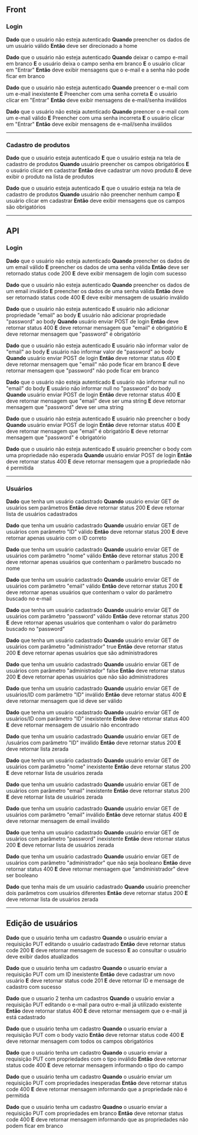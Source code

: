 ## Front
### Login
**Dado** que o usuário não esteja autenticado
**Quando** preencher os dados de um usuário válido
**Então** deve ser direcionado a home

**Dado** que o usuário não esteja autenticado
**Quando** deixar o campo e-mail em branco
**E** o usuário deixa o campo senha em branco
**E** o usuário clicar em "Entrar"
**Então** deve exibir mensagens que o e-mail e a senha não pode ficar em branco

**Dado** que o usuário não esteja autenticado
**Quando** preencer o e-mail com um e-mail inexistente
**E** Preencher com uma senha correta
**E** o usuário clicar em "Entrar"
**Então** deve exibir mensagens de e-mail/senha inválidos

**Dado** que o usuário não esteja autenticado
**Quando** preencer o e-mail com um e-mail válido
**E** Preencher com uma senha incorreta
**E** o usuário clicar em "Entrar"
**Então** deve exibir mensagens de e-mail/senha inválidos

---

### Cadastro de produtos
**Dado** que o usuário esteja autenticado
**E** que o usuário esteja na tela de cadastro de produtos
**Quando** usuário preencher os campos obrigatórios
**E** o usuário clicar em cadastrar
**Então** deve cadastrar um novo produto
**E** deve exibir o produto na lista de produtos

**Dado** que o usuário esteja autenticado
**E** que o usuário esteja na tela de cadastro de produtos
**Quando** usuário não preencher nenhum campo
**E** usuário clicar em cadastrar
**Então** deve exibir mensagens que os campos são obrigatórios

---

## API
### Login
**Dado** que o usuário não esteja autenticado
**Quando** preencher os dados de um email válido
**E** preencher os dados de uma senha válida
**Então** deve ser retornado status code 200
**E** deve exibir mensagem de login com sucesso

**Dado** que o usuário não esteja autenticado
**Quando** preencher os dados de um email inválido
**E** preencher os dados de uma senha válida
**Então** deve ser retornado status code 400
**E** deve exibir mensagem de usuário inválido

**Dado** que o usuário não esteja autenticado
**E** usuário não adicionar propriedade "email" ao body
**E** usuário não adicionar propriedade "password" ao body
**Quando** usuário enviar POST de login
**Então** deve retornar status 400
**E** deve retornar mensagem que "email" é obrigatório
**E** deve retornar mensagem que "password" é obrigatório

**Dado** que o usuário não esteja autenticado
**E** usuário não informar valor de "email" ao body
**E** usuário não informar valor de "password" ao body
**Quando** usuário enviar POST de login
**Então** deve retornar status 400
**E** deve retornar mensagem que "email" não pode ficar em branco
**E** deve retornar mensagem que "password" não pode ficar em branco

**Dado** que o usuário não esteja autenticado
**E** usuário não informar null no "email" do body
**E** usuário não informar null no "password" do body
**Quando** usuário enviar POST de login
**Então** deve retornar status 400
**E** deve retornar mensagem que "email" deve ser uma string
**E** deve retornar mensagem que "password" deve ser uma string

**Dado** que o usuário não esteja autenticado
**E** usuário não preencher o body
**Quando** usuário enviar POST de login
**Então** deve retornar status 400
**E** deve retornar mensagem que "email" é obrigatório
**E** deve retornar mensagem que "password" é obrigatório

**Dado** que o usuário não esteja autenticado
**E** usuário preencher o body com uma propriedade não esperada
**Quando** usuário enviar POST de login
**Então** deve retornar status 400
**E** deve retornar mensagem que a propriedade não é permitida

---

### Usuários
**Dado** que tenha um usuário cadastrado
**Quando** usuário enviar GET de usuários sem parâmetros
**Então** deve retornar status 200
**E** deve retornar lista de usuários cadastrados

**Dado** que tenha um usuário cadastrado
**Quando** usuário enviar GET de usuários com parâmetro "ID" válido
**Então** deve retornar status 200
**E** deve retornar apenas usuário com o ID correto

**Dado** que tenha um usuário cadastrado
**Quando** usuário enviar GET de usuários com parâmetro "nome" válido
**Então** deve retornar status 200
**E** deve retornar apenas usuários que contenham o parâmetro buscado no nome

**Dado** que tenha um usuário cadastrado
**Quando** usuário enviar GET de usuários com parâmetro "email" válido
**Então** deve retornar status 200
**E** deve retornar apenas usuários que contenham o valor do parâmetro buscado no e-mail

**Dado** que tenha um usuário cadastrado
**Quando** usuário enviar GET de usuários com parâmetro "password" válido
**Então** deve retornar status 200
**E** deve retornar apenas usuários que contenham o valor do parâmetro buscado no "password"

**Dado** que tenha um usuário cadastrado
**Quando** usuário enviar GET de usuários com parâmetro "administrador" true
**Então** deve retornar status 200
**E** deve retornar apenas usuários que são administradores

**Dado** que tenha um usuário cadastrado
**Quando** usuário enviar GET de usuários com parâmetro "administrador" false
**Então** deve retornar status 200
**E** deve retornar apenas usuários que não são administradores

**Dado** que tenha um usuário cadastrado
**Quando** usuário enviar GET de usuários/ID com parâmetro "ID" inválido
**Então** deve retornar status 400
**E** deve retornar mensagem que id deve ser válido

**Dado** que tenha um usuário cadastrado
**Quando** usuário enviar GET de usuários/ID com parâmetro "ID" inexistente
**Então** deve retornar status 400
**E** deve retornar mensagem de usuário não encontrado

**Dado** que tenha um usuário cadastrado
**Quando** usuário enviar GET de /usuários com parâmetro "ID" inválido
**Então** deve retornar status 200
**E** deve retornar lista zerada

**Dado** que tenha um usuário cadastrado
**Quando** usuário enviar GET de usuários com parâmetro "nome" inexistente
**Então** deve retornar status 200
**E** deve retornar lista de usuários zerada

**Dado** que tenha um usuário cadastrado
**Quando** usuário enviar GET de usuários com parâmetro "email" inexistente
**Então** deve retornar status 200
**E** deve retornar lista de usuários zerada

**Dado** que tenha um usuário cadastrado
**Quando** usuário enviar GET de usuários com parâmetro "email" inválido
**Então** deve retornar status 400
**E** deve retornar mensagem de email inválido

**Dado** que tenha um usuário cadastrado
**Quando** usuário enviar GET de usuários com parâmetro "password" inexistente
**Então** deve retornar status 200
**E** deve retornar lista de usuários zerada

**Dado** que tenha um usuário cadastrado
**Quando** usuário enviar GET de usuários com parâmetro "administrador" que não seja booleano
**Então** deve retornar status 400
**E** deve retornar mensagem que "amdministrador" deve ser booleano 

**Dado** que tenha mais de um usuário cadastrado
**Quando** usuário preencher dois parâmetros com usuários diferentes
**Então** deve retornar status 200
**E** deve retornar lista de usuários zerada

---

## Edição de usuários
**Dado** que o usuário tenha um cadastro
**Quando** o usuário enviar a requisição PUT editando o usuário cadastrado
**Então** deve retornar status code 200
**E** deve retornar mensagem de sucesso
**E** ao consultar o usuário deve exibir dados atualizados

**Dado** que o usuário tenha um cadastro
**Quando** o usuario enviar a requisição PUT com um ID inexistente
**Então** deve cadastrar um novo usuário
**E** deve retornar status code 201
**E** deve retornar ID e mensage de cadastro com sucesso

**Dado** que o usuario 2 tenha um cadastros
**Quando** o usuário enviar a requisição PUT editando o e-mail para outro e-mail já utilizado existente
**Então** deve retornar status 400
**E** deve retornar mensagem que o e-mail já está cadastrado

**Dado** que o usuário tenha um cadastro
**Quando** o usuario enviar a requisição PUT com o body vazio
**Então** deve retornar status code 400
**E** deve retornar mensagem com todos os campos obrigatórios

**Dado** que o usuário tenha um cadastro
**Quando** o usuario enviar a requisição PUT com propriedades com o tipo inválido
**Então** deve retornar status code 400
**E** deve retornar mensagem informando o tipo do campo

**Dado** que o usuário tenha um cadastro
**Quando** o usuário enviar um requisição PUT com propriedades inesperadas
**Então** deve retornar status code 400
**E** deve retornar mensagem informando que a propriedade não é permitida

**Dado** que o usuário tenha um cadastro
**Quadno** o usuario enviar a requisição PUT com propriedades em branco
**Então** deve retornar status code 400
**E** deve retornar mensagem informando que as propriedades não podem ficar em branco